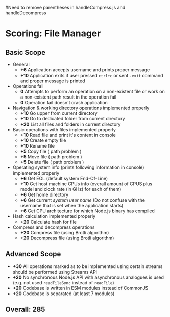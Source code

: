 #Need to remove parentheses in handleCompress.js and  handleDecompress 


# Scoring: File Manager
## Basic Scope
- General
    - **+6** Application accepts username and prints proper message
    - **+10** Application exits if user pressed `ctrl+c` or sent `.exit` command and proper message is printed
- Operations fail
    - **0** Attempts to perform an operation on a non-existent file or work on a non-existent path result in the operation fail
    - **0** Operation fail doesn't crash application
- Navigation & working directory operations implemented properly
    - **+10** Go upper from current directory
    - **+10** Go to dedicated folder from current directory
    - **+20** List all files and folders in current directory
- Basic operations with files implemented properly
    - **+10** Read file and print it's content in console
    - **+10** Create empty file
    - **+10** Rename file
    - **+5** Copy file ( path problem )
    - **+5** Move file ( path problem )
    - **+5** Delete file ( path problem )
- Operating system info (prints following information in console) implemented properly
    - **+6** Get EOL (default system End-Of-Line)
    - **+10** Get host machine CPUs info (overall amount of CPUS plus model and clock rate (in GHz) for each of them)
    - **+6** Get home directory
    - **+6** Get current *system user name* (Do not confuse with the username that is set when the application starts)
    - **+6** Get CPU architecture for which Node.js binary has compiled
- Hash calculation implemented properly
    - **+20** Calculate hash for file 
- Compress and decompress operations
    - **+20** Compress file (using Brotli algorithm)
    - **+20** Decompress file (using Brotli algorithm)

## Advanced Scope

- **+30** All operations marked as to be implemented using certain streams should be performed using Streams API
- **+20** No synchronous Node.js API with asynchronous analogues is used (e.g. not used `readFileSync` instead of `readFile`)  
- **+20** Codebase is written in ESM modules instead of CommonJS
- **+20** Codebase is separated (at least 7 modules)

## Overall: 285
